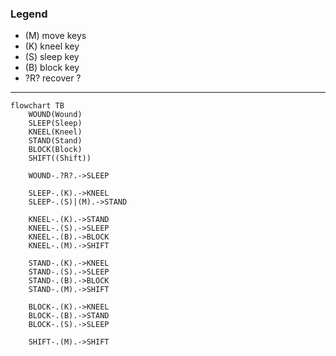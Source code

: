 ### Legend
- (M) move keys
- (K) kneel key
- (S) sleep key
- (B) block key
- ?R? recover ?
---
````mermaid
flowchart TB
    WOUND(Wound)
    SLEEP(Sleep)
    KNEEL(Kneel)
    STAND(Stand)
    BLOCK(Block)
    SHIFT((Shift))

    WOUND-.?R?.->SLEEP

    SLEEP-.(K).->KNEEL
    SLEEP-.(S)|(M).->STAND

    KNEEL-.(K).->STAND
    KNEEL-.(S).->SLEEP
    KNEEL-.(B).->BLOCK
    KNEEL-.(M).->SHIFT

    STAND-.(K).->KNEEL
    STAND-.(S).->SLEEP
    STAND-.(B).->BLOCK
    STAND-.(M).->SHIFT

    BLOCK-.(K).->KNEEL
    BLOCK-.(B).->STAND
    BLOCK-.(S).->SLEEP

    SHIFT-.(M).->SHIFT
````
